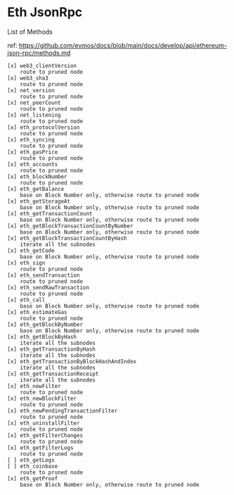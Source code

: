 # Eth JsonRpc

List of Methods

ref: https://github.com/evmos/docs/blob/main/docs/develop/api/ethereum-json-rpc/methods.md

    [x] web3_clientVersion
        route to pruned node
    [x] web3_sha3
        route to pruned node
    [x] net_version
        route to pruned node
    [x] net_peerCount
        route to pruned node
    [x] net_listening
        route to pruned node
    [x] eth_protocolVersion
        route to pruned node
    [x] eth_syncing
        route to pruned node
    [x] eth_gasPrice
        route to pruned node
    [x] eth_accounts
        route to pruned node
    [x] eth_blockNumber
        route to pruned node
    [x] eth_getBalance
        base on Block Number only, otherwise route to pruned node
    [x] eth_getStorageAt
        base on Block Number only, otherwise route to pruned node
    [x] eth_getTransactionCount
        base on Block Number only, otherwise route to pruned node
    [x] eth_getBlockTransactionCountByNumber
        base on Block Number only, otherwise route to pruned node
    [x] eth_getBlockTransactionCountByHash
        iterate all the subnodes
    [x] eth_getCode
        base on Block Number only, otherwise route to pruned node
    [x] eth_sign
        route to pruned node
    [x] eth_sendTransaction
        route to pruned node
    [x] eth_sendRawTransaction
        route to pruned node
    [x] eth_call
        base on Block Number only, otherwise route to pruned node
    [x] eth_estimateGas
        route to pruned node
    [x] eth_getBlockByNumber
        base on Block Number only, otherwise route to pruned node
    [x] eth_getBlockByHash
        iterate all the subnodes
    [x] eth_getTransactionByHash
        iterate all the subnodes
    [x] eth_getTransactionByBlockHashAndIndex
        iterate all the subnodes
    [x] eth_getTransactionReceipt
        iterate all the subnodes
    [x] eth_newFilter
        route to pruned node
    [x] eth_newBlockFilter
        route to pruned node
    [x] eth_newPendingTransactionFilter
        route to pruned node
    [x] eth_uninstallFilter
        route to pruned node
    [x] eth_getFilterChanges
        route to pruned node
    [x] eth_getFilterLogs
        route to pruned node
    [ ] eth_getLogs
    [ ] eth_coinbase
        route to pruned node
    [x] eth_getProof
        base on Block Number only, otherwise route to pruned node

